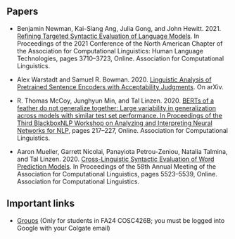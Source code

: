 ## Papers
- Benjamin Newman, Kai-Siang Ang, Julia Gong, and John Hewitt. 2021. [Refining Targeted Syntactic Evaluation of Language Models](https://aclanthology.org/2021.naacl-main.290/). In Proceedings of the 2021 Conference of the North American Chapter of the Association for Computational Linguistics: Human Language Technologies, pages 3710–3723, Online. Association for Computational Linguistics.

- Alex Warstadt and Samuel R. Bowman. 2020. [Linguistic Analysis of Pretrained Sentence Encoders with Acceptability Judgments](https://arxiv.org/abs/1901.03438). On arXiv.

- R. Thomas McCoy, Junghyun Min, and Tal Linzen. 2020. [BERTs of a feather do not generalize together: Large variability in generalization across models with similar test set performance. In Proceedings of the Third BlackboxNLP Workshop on Analyzing and Interpreting Neural Networks for NLP](https://aclanthology.org/2020.blackboxnlp-1.21/), pages 217–227, Online. Association for Computational Linguistics.

- Aaron Mueller, Garrett Nicolai, Panayiota Petrou-Zeniou, Natalia Talmina, and Tal Linzen. 2020. [Cross-Linguistic Syntactic Evaluation of Word Prediction Models](https://aclanthology.org/2020.acl-main.490/). In Proceedings of the 58th Annual Meeting of the Association for Computational Linguistics, pages 5523–5539, Online. Association for Computational Linguistics.


## Important links
- [Groups](https://docs.google.com/spreadsheets/d/1RGXBPNgqQVsYPk6myhhS4TK-eHgX8s2u5a6auBXQeeo/edit?gid=0#gid=0) (Only for students in FA24 COSC426B; you must be logged into Google with your Colgate email)
